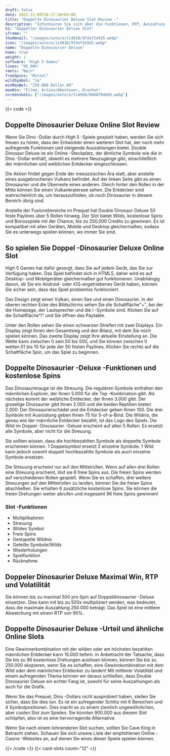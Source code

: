 ```yaml
---
draft: false
date: 2022-11-09T16:17:38+03:00
title: "Doppelte Dinosaurier Deluxe Slot Review -"
description: "Informieren Sie sich über die Funktionen, RTP, Auszahlungen und Boni im Doppel -Dinosaurier -Deluxe -Slot von High 5 Games! Finden Sie hier das beste Online -Casino, um hier zu spielen!"
h1: "Doppelter Dinosaurier Deluxe Slot"
iframe: ""
thumbnail: "/images/auto/o/114918/97daf2e925.webp"
icon: "/images/auto/o/114918/97daf2e925.webp"
name: "Doppelte Dinosaurier Deluxe"
home: true
weight: 1
software: "High 5 Games"
lines: "95.00%"
reels: "Nein"
freeSpins: "Mittel"
wildSymbol: "Ja"
minMaxBet: "250.000 Dollar.00"
maxWin: "Filme, Action/Abenteuer, Drachen"
screenshots: ["/images/auto/o/114960/6968f9deb9.webp"]
---
```


{{< code >}}<h2>Doppelte Dinosaurier Deluxe Online Slot Review</h2><p>Wenn Sie Dino -Dollar durch High 5 -Spiele gespielt haben, werden Sie sich freuen zu hören, dass der Entwickler einen weiteren Slot hat, der noch mehr aufregende Funktionen und steigende Auszahlungen bietet. Double Dinosaur Deluxe ist ein Online -Steckplatz, der ähnliche Symbole wie die in Dino -Dollar enthält, obwohl es mehrere Neuzugänge gibt, einschließlich der männlichen und weiblichen Entdecker eingeschlossen.</p><p>Die Aktion findet gegen Ende der mesozoischen Ära statt, aber anstelle eines ausgebrochenen Vulkans befindet. Auf der linken Seite gibt es einen Dinosaurier und die Überreste eines anderen. Gleich hinter den Rollen in der Mitte können Sie einen Vulkankratersee sehen. Die Entdecker sind wahrscheinlich da, um herauszufinden, ob noch Dinosaurier in diesem Bereich übrig sind.</p><p>Anstelle der Fusionsbereiche im Prequel hat Double Dinosaur Deluxe 50 feste Paylines über 5 Rollen hinweg. Der Slot bietet Wilds, kostenlose Spins und Bonusspiele mit der Chance, bis zu 250.000 Credits zu gewinnen. Es ist kompatibel mit allen Geräten, Mobile und Desktop gleichermaßen, sodass Sie es unterwegs spielen können, wo immer Sie sind.</p><h2>So spielen Sie Doppel -Dinosaurier Deluxe Online Slot</h2><p>High 5 Games hat dafür gesorgt, dass Sie auf jedem Gerät, das Sie zur Verfügung haben. Das Spiel befindet sich in HTML5, daher wird es auf Desktop- und Mobilgeräten gleichermaßen gut funktionieren. Unabhängig davon, ob Sie ein Android- oder iOS-angetriebenes Gerät haben, können Sie sicher sein, dass das Spiel problemlos funktioniert.</p><p>Das Design zeigt einen Vulkan, einen See und einen Dinosaurier. In der oberen rechten Ecke des Bildschirms sehen Sie die Schaltfläche"+", bei der die Homepage, der Lautsprecher und die I -Symbole sind. Klicken Sie auf die Schaltfläche"I" und Sie öffnen das Paytable.</p><p>Unter den Rollen sehen Sie einen schwarzen Streifen mit zwei Displays. Ein Display zeigt Ihnen den Gesamtsieg und den Bilanz, mit dem Sie noch spielen können. Das zweite Display zeigt Ihre aktuelle Einstellung an. Die Wette kann zwischen 0 sein.50 bis 500, und Sie können zwischen 0 wetten.01 bis 10 für jede der 50 festen Paylines. Klicken Sie rechts auf die Schaltfläche Spin, um das Spiel zu beginnen.</p><h2>Doppelte Dinosaurier -Deluxe -Funktionen und kostenlose Spins</h2><p>Das Dinosaurierauge ist die Streuung. Die regulären Symbole enthalten den männlichen Explorer, der Ihnen 5.000 für die Top -Kombination gibt. Als nächstes kommt der weibliche Entdecker, der Ihnen 3.000 gibt. Der gruselige Dinosaurier gibt Ihnen 2.000 und die beiden Reptilien bieten 2.000. Der Dinosaurierschädel und die Entdecker geben Ihnen 100. Die drei Symbole mit Ausrüstung geben Ihnen 75 für 5-of-a-Bind. Die Wildnis, die genau wie der männliche Entdecker bezahlt, ist das Logo des Spiels. Die Wild im Doppel -Dinosaurier -Deluxe erscheint auf allen 5 Rollen. Es ersetzt alle Symbole, aber nicht für die Streuung.</p><p>Sie sollten wissen, dass die hochbezahlten Symbole als doppelte Symbole erscheinen können. 1 Doppelsymbol ersetzt 2 einzelne Symbole. 1 Wild kann jedoch sowohl doppelt hochbezahlte Symbole als auch einzelne Symbole ersetzen.</p><p>Die Streuung erscheint nur auf den Mittelrollen. Wenn auf allen drei Rollen eine Streuung erscheint, löst sie 6 freie Spins aus. Die freien Spins werden auf verschiedenen Rollen gespielt. Wenn Sie es schaffen, drei weitere Streuungen auf den Mittelrollen zu landen, können Sie die freien Spins abschließen. Sie erhalten 6 zusätzliche kostenlose Spins. Sie können die freien Drehungen weiter abrufen und insgesamt 96 freie Spins gewinnen!</p><h3>
Slot -Funktionen</h3><ul>
<li></span>
Multiplikatoren</li>
<li></span>
Streuung</li>
<li></span>
Wildes Symbol</li>
<li></span>
Freie Spins</li>
<li></span>
Gestapelte Wildnis</li>
<li></span>
Geteilte Symbole/Wilds</li>
<li></span>
Wiederholungen</li>
<li></span>
Spielfunktion</li>
<li></span>
Rücknahme</li></ul><h2>Doppeler Dinosaurier Deluxe Maximal Win, RTP und Volatilität</h2><p>Sie können bis zu maximal 500 pro Spin auf Doppeldinosaurier -Deluxe einsetzen. Dies kann mit bis zu 500x multipliziert werden, was bedeutet, dass die maximale Auszahlung 250.000 beträgt. Das Spiel ist eine mittlere Abweichung mit einem RTP von 95%.</p><h2>Doppelte Dinosaurier Deluxe -Urteil und ähnliche Online Slots</h2><p>Eine Gewinnerkombination mit der wilden oder am höchsten bezahlten männlichen Entdecker kann 15.000 liefern. In Anbetracht der Tatsache, dass Sie bis zu 96 kostenlose Drehungen auslösen können, können Sie bis zu 250.000 skopieren, wenn Sie es schaffen, eine Gewinnkombination mit dem Wild oder dem männlichen Entdecker zu landen! Mit mittlerer Volatilität und einem aufregenden Thema können wir daraus schließen, dass Double Dinosaurier Deluxe ein echter Fang ist, sowohl für seine Auszahlungen als auch für die Grafik.</p><p>Wenn Sie das Prequel, Dino -Dollars nicht ausprobiert haben, stellen Sie sicher, dass Sie dies tun. Es ist ein aufregender Schlitz mit 6 Bereichen und 4 Symbolpositionen. Dies macht es zu einem ziemlich ungewöhnlichen, aber coolen Slot zum Spielen. Sie könnten 900.000 aus diesem Slot schöpfen, also ist es eine hervorragende Alternative.</p><p>Wenn Sie nach einem lohnenderen Slot suchen, sollten Sie Cave King in Betracht ziehen. Schauen Sie sich unsere Liste der empfohlenen Online -Casino -Websites an, auf denen Sie eines dieser Spiele spielen können.</p>{{< /code >}}
 {{< card-slots count="12" >}}